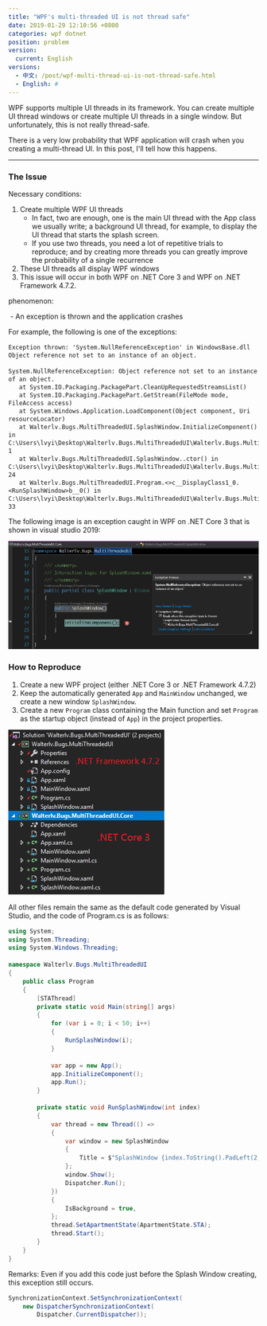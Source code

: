 ```yaml
---
title: "WPF's multi-threaded UI is not thread safe"
date: 2019-01-29 12:10:56 +0800
categories: wpf dotnet
position: problem
version:
  current: English
versions:
  - 中文: /post/wpf-multi-thread-ui-is-not-thread-safe.html
  - English: #
---
```


WPF supports multiple UI threads in its framework. You can create multiple UI thread windows or create multiple UI threads in a single window. But unfortunately, this is not really thread-safe.

There is a very low probability that WPF application will crash when you creating a multi-thread UI. In this post, I'll tell how this happens.

---

<div id="toc"></div>

### The Issue

Necessary conditions:

1. Create multiple WPF UI threads
    - In fact, two are enough, one is the main UI thread with the App class we usually write; a background UI thread, for example, to display the UI thread that starts the splash screen.
    - If you use two threads, you need a lot of repetitive trials to reproduce; and by creating more threads you can greatly improve the probability of a single recurrence
2. These UI threads all display WPF windows
3. This issue will occur in both WPF on .NET Core 3 and WPF on .NET Framework 4.7.2.

phenomenon:

 - An exception is thrown and the application crashes

For example, the following is one of the exceptions:

```
Exception thrown: 'System.NullReferenceException' in WindowsBase.dll
Object reference not set to an instance of an object.

System.NullReferenceException: Object reference not set to an instance of an object.
   at System.IO.Packaging.PackagePart.CleanUpRequestedStreamsList()
   at System.IO.Packaging.PackagePart.GetStream(FileMode mode, FileAccess access)
   at System.Windows.Application.LoadComponent(Object component, Uri resourceLocator)
   at Walterlv.Bugs.MultiThreadedUI.SplashWindow.InitializeComponent() in C:\Users\lvyi\Desktop\Walterlv.Bugs.MultiThreadedUI\Walterlv.Bugs.MultiThreadedUI\SplashWindow.xaml:line 1
   at Walterlv.Bugs.MultiThreadedUI.SplashWindow..ctor() in C:\Users\lvyi\Desktop\Walterlv.Bugs.MultiThreadedUI\Walterlv.Bugs.MultiThreadedUI\SplashWindow.xaml.cs:line 24
   at Walterlv.Bugs.MultiThreadedUI.Program.<>c__DisplayClass1_0.<RunSplashWindow>b__0() in C:\Users\lvyi\Desktop\Walterlv.Bugs.MultiThreadedUI\Walterlv.Bugs.MultiThreadedUI\Program.cs:line 33
```

The following image is an exception caught in WPF on .NET Core 3 that is shown in visual studio 2019:

![The exception](/static/posts/2019-01-29-11-04-38.png)

### How to Reproduce

1. Create a new WPF project (either .NET Core 3 or .NET Framework 4.7.2)
2. Keep the automatically generated `App` and `MainWindow` unchanged, we create a new window `SplashWindow`.
3. Create a new `Program` class containing the Main function and set `Program` as the startup object (instead of `App`) in the project properties.

![The project structure](/static/posts/2019-01-29-11-06-01.png)

All other files remain the same as the default code generated by Visual Studio, and the code of Program.cs is as follows:

```csharp
using System;
using System.Threading;
using System.Windows.Threading;

namespace Walterlv.Bugs.MultiThreadedUI
{
    public class Program
    {
        [STAThread]
        private static void Main(string[] args)
        {
            for (var i = 0; i < 50; i++)
            {
                RunSplashWindow(i);
            }

            var app = new App();
            app.InitializeComponent();
            app.Run();
        }

        private static void RunSplashWindow(int index)
        {
            var thread = new Thread(() =>
            {
                var window = new SplashWindow
                {
                    Title = $"SplashWindow {index.ToString().PadLeft(2, ' ')}",
                };
                window.Show();
                Dispatcher.Run();
            })
            {
                IsBackground = true,
            };
            thread.SetApartmentState(ApartmentState.STA);
            thread.Start();
        }
    }
}
```

Remarks: Even if you add this code just before the Splash Window creating, this exception still occurs.

```csharp
SynchronizationContext.SetSynchronizationContext(
    new DispatcherSynchronizationContext(
        Dispatcher.CurrentDispatcher));
```
